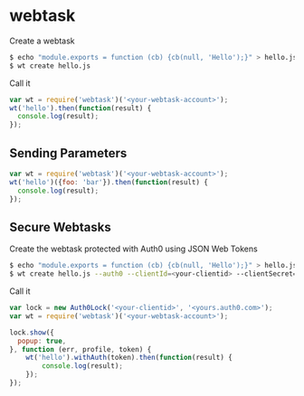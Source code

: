 # webtask

Create a webtask

```bash
$ echo "module.exports = function (cb) {cb(null, 'Hello');}" > hello.js
$ wt create hello.js
```

Call it

```js
var wt = require('webtask')('<your-webtask-account>');
wt('hello').then(function(result) {
  console.log(result);
});
```

## Sending Parameters

```js
var wt = require('webtask')('<your-webtask-account>');
wt('hello')({foo: 'bar'}).then(function(result) {
  console.log(result);
});
```

## Secure Webtasks

Create the webtask protected with Auth0 using JSON Web Tokens

```bash
$ echo "module.exports = function (cb) {cb(null, 'Hello');}" > hello.js
$ wt create hello.js --auth0 --clientId=<your-clientid> --clientSecret=<your-clientsecret> --auth0Domain=<yours.auth0.com>
```

Call it

```js
var lock = new Auth0Lock('<your-clientid>', '<yours.auth0.com>');
var wt = require('webtask')('<your-webtask-account>');

lock.show({
  popup: true,
}, function (err, profile, token) {
    wt('hello').withAuth(token).then(function(result) {
        console.log(result);
    });
});
```
